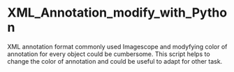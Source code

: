 # XML_Annotation_modify_with_Python
XML annotation format commonly used Imagescope and modyfying color of annotation for every object could be cumbersome. This script helps to change the color of annotation and could be useful to adapt for other task.
